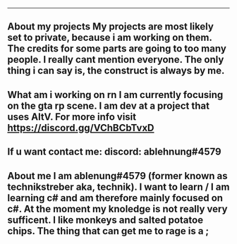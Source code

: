------------------------
About my projects
My projects are most likely set to private, because i am working on them. The credits for some parts are going to 
too many people. I really cant mention everyone. The only thing i can say is, the construct is always by me. 
------------------------
What am i working on rn
I am currently focusing on the gta rp scene. I am dev at a project that uses AltV. For more info visit https://discord.gg/VChBCbTvxD
------------------------
If u want contact me:
discord: ablehnung#4579
------------------------
About me
I am ablenung#4579 (former known as technikstreber aka, technik). I want to learn / I am learning c# and am therefore mainly focused on c#.
At the moment my knoledge is not really very sufficent. I like monkeys and salted potatoe chips. The thing that can get me to rage is a ;
------------------------


